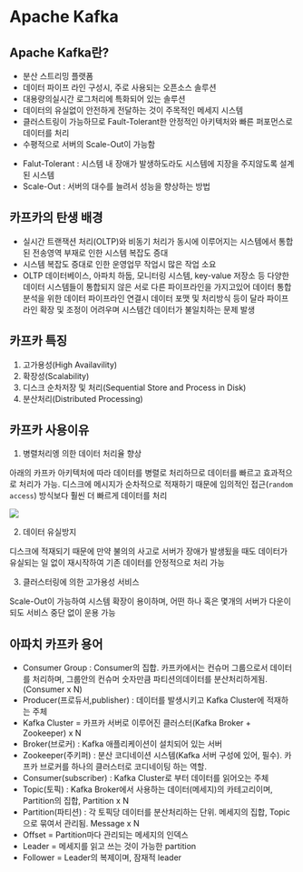 # Apache Kafka

## Apache Kafka란?
- 분산 스트리밍 플랫폼
- 데이터 파이프 라인 구성시, 주로 사용되는 오픈소스 솔루션
- 대용량의실시간 로그처리에 특화되어 있는 솔루션
- 데이터의 유실없이 안전하게 전달하는 것이 주목적인 메세지 시스템
- 클러스트링이 가능하므로 Fault-Tolerant한 안정적인 아키텍처와 빠른 퍼포먼스로 데이터를 처리
- 수평적으로 서버의 Scale-Out이 가능함

* Falut-Tolerant : 시스템 내 장애가 발생하도라도 시스템에 지장을 주지않도록 설계된 시스템 
* Scale-Out : 서버의 대수를 늘려서 성능을 향상하는 방법


## 카프카의 탄생 배경
- 실시간 트랜잭션 처리(OLTP)와 비동기 처리가 동시에 이루어지는 시스템에서 통합된 전송영역 부재로 인한 시스템 복잡도 증대 
- 시스템 복잡도 증대로 인한 운영업무 작업시 많은 작업 소요
- OLTP 데이터베이스, 아파치 하둡, 모니터링 시스템, key-value 저장소 등 다양한 데이터 시스템들이 통합되지 않은 서로 다른 파이프라인을 가지고있어 데이터 통합분석을 위한 데이터 파이프라인 연결시 데이터 포맷 및 처리방식 등이 달라 파이프라인 확장 및 조정이 어려우며 시스템간 데이터가 불일치하는 문제 발생


## 카프카 특징 
1) 고가용성(High Availavility)
2) 확장성(Scalability)
3) 디스크 순차저장 및 처리(Sequential Store and Process in Disk) 
4) 분산처리(Distributed Processing)

## 카프카 사용이유
1) 병렬처리엥 의한 데이터 처리율 향상

아래의 카프카 아키텍처에 따라 데이터를 병렬로 처리하므로 데이터를 빠르고 효과적으로 처리가 가능. 디스크에 메시지가 순차적으로 적재하기 때문에 임의적인 접근(`random access`) 방식보다 훨씬 더 빠르게 데이터를 처리

![](https://img1.daumcdn.net/thumb/R1280x0/?scode=mtistory2&fname=https%3A%2F%2Ft1.daumcdn.net%2Fcfile%2Ftistory%2F99C4604A5C04D88805)

2) 데이터 유실방지 

디스크에 적재되기 때문에 만약 불의의 사고로 서버가 장애가 발생됬을 때도 데이터가 유실되는 일 없이 재시작하여 기존 데이터를 안정적으로 처리 가능

3) 클러스터링에 의한 고가용성 서비스

Scale-Out이 가능하여 시스템 확장이 용이하며, 어떤 하나 혹은 몇개의 서버가 다운이 되도 서비스 중단 없이 운용 가능


## 아파치 카프카 용어

- Consumer Group : Consumer의 집합. 카프카에서는 컨슈머 그룹으로서 데이터를 처리하며, 그룹안의 컨슈머 숫자만큼 파티션의데이터를 분산처리하게됨. (Consumer x N)
- Producer(프로듀서,publisher) : 데이터를 발생시키고 Kafka Cluster에 적재하는 주체
- Kafka Cluster = 카프카 서버로 이루어진 클러스터(Kafka Broker + Zookeeper) x N
- Broker(브로커) : Kafka 애플리케이션이 설치되어 있는  서버
- Zookeeper(주키퍼) : 분산 코디네이션 시스템(Kafka 서버 구성에 있어, 필수). 카프카 브로커를 하나의 클러스터로 코디네이팅 하는 역할.
- Consumer(subscriber) : Kafka Cluster로 부터 데이터를 읽어오는 주체
- Topic(토픽) : Kafka Broker에서 사용하는 데이터(메세지)의 카테고리이며, Partition의 집합, Partition x N
- Partition(파티션) : 각 토픽당 데이터를 분산처리하는 단위. 메세지의 집합, Topic으로 묶여서 관리됨. Message x N
- Offset = Partition마다 관리되는 메세지의 인덱스
- Leader = 메세지를 읽고 쓰는 것이 가능한 partition
- Follower = Leader의 복제이며, 잠재적 leader